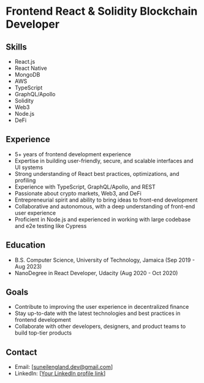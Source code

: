 # Frontend React & Solidity Blockchain Developer

## Skills
- React.js
- React Native
- MongoDB
- AWS
- TypeScript
- GraphQL/Apollo
- Solidity
- Web3
- Node.js
- DeFi

## Experience
- 5+ years of frontend development experience
- Expertise in building user-friendly, secure, and scalable interfaces and UI systems
- Strong understanding of React best practices, optimizations, and profiling
- Experience with TypeScript, GraphQL/Apollo, and REST
- Passionate about crypto markets, Web3, and DeFi
- Entrepreneurial spirit and ability to bring ideas to front-end development
- Collaborative and autonomous, with a deep understanding of front-end user experience
- Proficient in Node.js and experienced in working with large codebase and e2e testing like Cypress

## Education
- B.S. Computer Science, University of Technology, Jamaica (Sep 2019 - Aug 2023)
- NanoDegree in React Developer, Udacity (Aug 2020 - Oct 2020)

## Goals
- Contribute to improving the user experience in decentralized finance
- Stay up-to-date with the latest technologies and best practices in frontend development
- Collaborate with other developers, designers, and product teams to build top-tier products

## Contact
- Email: [suneilengland.dev@gmail.com]
- LinkedIn: [[Your LinkedIn profile link](https://www.linkedin.com/in/suneil-england/)]

